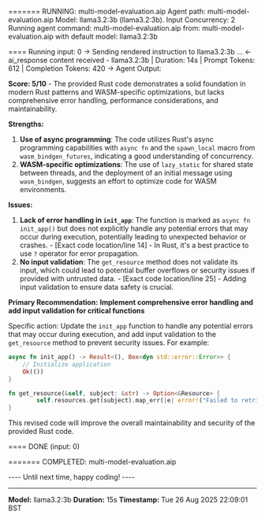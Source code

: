 
======= RUNNING: multi-model-evaluation.aip
     Agent path: multi-model-evaluation.aip
Model: llama3.2:3b (llama3.2:3b). Input Concurrency: 2
Running agent command: multi-model-evaluation.aip
                 from: multi-model-evaluation.aip
   with default model: llama3.2:3b

==== Running input: 0
-> Sending rendered instruction to llama3.2:3b ...
<- ai_response content received - llama3.2:3b | Duration: 14s | Prompt Tokens: 612 | Completion Tokens: 420
-> Agent Output:

**Score: 5/10** - The provided Rust code demonstrates a solid foundation in modern Rust patterns and WASM-specific optimizations, but lacks comprehensive error handling, performance considerations, and maintainability.

**Strengths:**
1. **Use of async programming**: The code utilizes Rust's async programming capabilities with `async fn` and the `spawn_local` macro from `wasm_bindgen_futures`, indicating a good understanding of concurrency.
2. **WASM-specific optimizations**: The use of `lazy_static` for shared state between threads, and the deployment of an initial message using `wasm_bindgen`, suggests an effort to optimize code for WASM environments.

**Issues:**
1. **Lack of error handling in `init_app`**: The function is marked as `async fn init_app()` but does not explicitly handle any potential errors that may occur during execution, potentially leading to unexpected behavior or crashes. - [Exact code location/line 14] - In Rust, it's a best practice to use `?` operator for error propagation.
2. **No input validation**: The `get_resource` method does not validate its input, which could lead to potential buffer overflows or security issues if provided with untrusted data. - [Exact code location/line 25] - Adding input validation to ensure data safety is crucial.

**Primary Recommendation:** **Implement comprehensive error handling and add input validation for critical functions**

Specific action: Update the `init_app` function to handle any potential errors that may occur during execution, and add input validation to the `get_resource` method to prevent security issues. For example:

```rust
async fn init_app() -> Result<(), Box<dyn std::error::Error>> {
    // Initialize application
    Ok(())
}

fn get_resource(&self, subject: &str) -> Option<&Resource> {
        self.resources.get(subject).map_err(|e| error!("Failed to retrieve resource: {}", e)).unwrap()
}
```

This revised code will improve the overall maintainability and security of the provided Rust code.

==== DONE (input: 0)

======= COMPLETED: multi-model-evaluation.aip

---- Until next time, happy coding! ----

---
**Model:** llama3.2:3b
**Duration:** 15s
**Timestamp:** Tue 26 Aug 2025 22:09:01 BST
